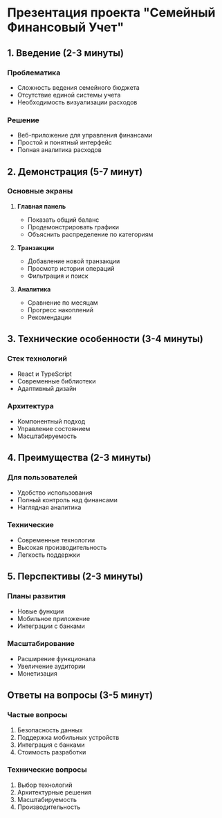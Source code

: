 # Презентация проекта "Семейный Финансовый Учет"

## 1. Введение (2-3 минуты)

### Проблематика
- Сложность ведения семейного бюджета
- Отсутствие единой системы учета
- Необходимость визуализации расходов

### Решение
- Веб-приложение для управления финансами
- Простой и понятный интерфейс
- Полная аналитика расходов

## 2. Демонстрация (5-7 минут)

### Основные экраны
1. **Главная панель**
   - Показать общий баланс
   - Продемонстрировать графики
   - Объяснить распределение по категориям

2. **Транзакции**
   - Добавление новой транзакции
   - Просмотр истории операций
   - Фильтрация и поиск

3. **Аналитика**
   - Сравнение по месяцам
   - Прогресс накоплений
   - Рекомендации

## 3. Технические особенности (3-4 минуты)

### Стек технологий
- React и TypeScript
- Современные библиотеки
- Адаптивный дизайн

### Архитектура
- Компонентный подход
- Управление состоянием
- Масштабируемость

## 4. Преимущества (2-3 минуты)

### Для пользователей
- Удобство использования
- Полный контроль над финансами
- Наглядная аналитика

### Технические
- Современные технологии
- Высокая производительность
- Легкость поддержки

## 5. Перспективы (2-3 минуты)

### Планы развития
- Новые функции
- Мобильное приложение
- Интеграции с банками

### Масштабирование
- Расширение функционала
- Увеличение аудитории
- Монетизация

## Ответы на вопросы (3-5 минут)

### Частые вопросы
1. Безопасность данных
2. Поддержка мобильных устройств
3. Интеграция с банками
4. Стоимость разработки

### Технические вопросы
1. Выбор технологий
2. Архитектурные решения
3. Масштабируемость
4. Производительность